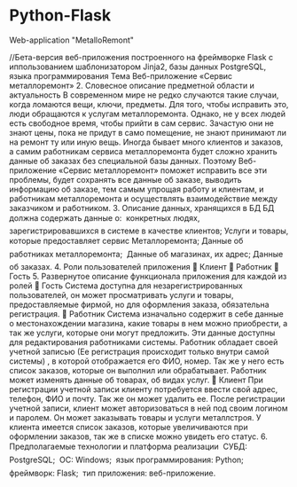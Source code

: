 # Python-Flask
Web-application "MetalloRemont"

//Бета-версия веб-приложения построенного на фреймворке Flask с иппользованием шаблонизатором Jinja2, базы данных PostgreSQL, языка программирования 
                                              Тема Веб-приложение «Сервис металлоремонт»
2. Словесное описание предметной области и актуальность
    В современном мире не редко случаются такие случаи, когда ломаются
  вещи, ключи, предметы. Для того, чтобы исправить это, люди обращаются к
  услугам металлоремонта. Однако, не у всех людей есть свободное время,
  чтобы прийти в сам сервис. Зачастую они не знают цены, пока не придут в
  само помещение, не знают принимают ли на ремонт ту или иную вещь.
  Иногда бывает много клиентов и заказов, а самим работникам сервиса
  металлоремонта будет сложно хранить данные об заказах без специальной
  базы данных. Поэтому Веб-приложение «Сервис металлоремонт» поможет
  исправить все эти проблемы, будет сохранять все данные об заказе, выводить
  информацию об заказе, тем самым упрощая работу и клиентам, и работникам
  металлоремонта и осуществлять взаимодействие между заказчиком и
  работником.
3. Описание данных, хранящихся в БД
    БД должна содержать данные о:  конкретных людях,
  зарегистрировавшихся в системе в качестве клиентов; Услуги и товары,
  которые предоставляет сервис Металлоремонта; Данные об работниках
  металлоремонта;  Данные об магазинах, их адрес; Данные об заказах.
4. Роли пользователей приложения
   Клиент
   Работник
   Гость
5. Развернутое описание функционала приложения для каждой из
ролей
   Гость
  Система доступна для незарегистрированных пользователей, он может
просматривать услуги и товары, предоставляемые фирмой, но для
оформления заказа, обязательна регистрация.
   Работник
  Система изначально содержит в себе данные о местонахождении
магазина, какие товары в нем можно приобрести, а так же услуги, которые
они могут предложить. Эти данные доступны для редактирования
работниками системы. Работник обладает своей учетной записью (Ее
регистрация происходит только внутри самой системы) , в которой
отображается его ФИО, номер. Так же у него есть список заказов, которые он
выполнил или обрабатывает. Работник может изменять данные об товарах,
об видах услуг.
   Клиент
  При регистрации учетной записи клиенту потребуется ввести свой
адрес, телефон, ФИО и почту. Так же он может удалить ее. После
регистрации учетной записи, клиент может авторизоваться в ней под своим
логином и паролем. Он может заказывать товары и услуги металлстроя. У
клиента имеется список заказов, которые увеличиваются при оформлении
заказов, так же в списке можно увидеть его статус.
6. Предполагаемые технологии и платформа реализации  СУБД:
  PostgreSQL;  ОС: Windows;  язык программирования: Python; 
фреймворк: Flask;  тип приложения: веб-приложение. 
